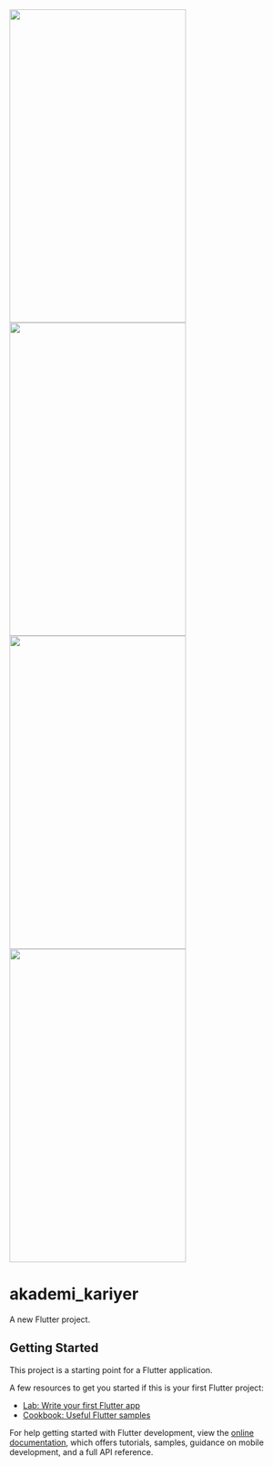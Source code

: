 
<img src ="https://user-images.githubusercontent.com/75789726/230799686-7d2e8359-0217-4fb4-a66b-c6ae063d8031.jpg" width="310" height="550">
<img src ="https://user-images.githubusercontent.com/75789726/230799690-3150c1a5-b48a-41b6-b793-6c1062d85e57.jpg" width="310" height="550">
<img src ="https://user-images.githubusercontent.com/75789726/230799692-bf45c90f-830e-4951-973d-03eb50dde0a4.jpg" width="310" height="550">
<img src="https://user-images.githubusercontent.com/75789726/230799694-c48d9409-100a-4ed5-8931-3eb927c6aeef.jpg" width="310" height="550">



# akademi_kariyer

A new Flutter project.

## Getting Started

This project is a starting point for a Flutter application.

A few resources to get you started if this is your first Flutter project:

- [Lab: Write your first Flutter app](https://docs.flutter.dev/get-started/codelab)
- [Cookbook: Useful Flutter samples](https://docs.flutter.dev/cookbook)

For help getting started with Flutter development, view the
[online documentation](https://docs.flutter.dev/), which offers tutorials,
samples, guidance on mobile development, and a full API reference.



